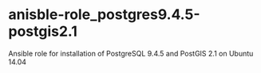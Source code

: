 # anisble-role_postgres9.4.5-postgis2.1
Ansible role for installation of PostgreSQL 9.4.5 and PostGIS 2.1 on Ubuntu 14.04

